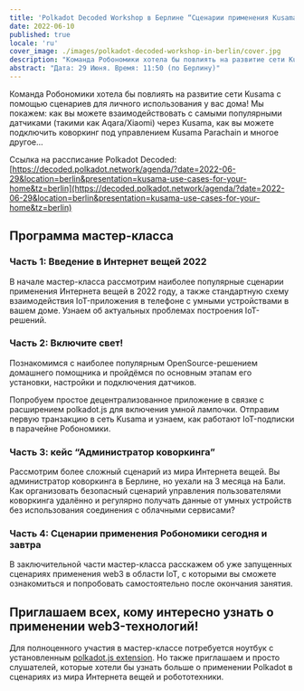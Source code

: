```yaml
---
title: 'Polkadot Decoded Workshop в Берлине “Сценарии применения Kusama для вашего дома”'
date: 2022-06-10
published: true
locale: 'ru'
cover_image: ./images/polkadot-decoded-workshop-in-berlin/cover.jpg
description: "Команда Робономики хотела бы повлиять на развитие сети Kusama с помощью сценариев для личного использования у вас дома! Мы покажем: как вы можете взаимодействовать с самыми популярными датчиками (такими как Aqara/Xiaomi) через Kusama, как вы можете подключить коворкинг под управлением Kusama Parachain и многое другое…"
abstract: "Дата: 29 Июня. Время: 11:50 (по Берлину)"
---
```


Команда Робономики хотела бы повлиять на развитие сети Kusama с помощью сценариев для личного использования у вас дома! Мы покажем: как вы можете взаимодействовать с самыми популярными датчиками (такими как Aqara/Xiaomi) через Kusama, как вы можете подключить коворкинг под управлением Kusama Parachain и многое другое…

Ссылка на рассписание Polkadot Decoded: [https://decoded.polkadot.network/agenda/?date=2022-06-29&location=berlin&presentation=kusama-use-cases-for-your-home&tz=berlin](https://decoded.polkadot.network/agenda/?date=2022-06-29&location=berlin&presentation=kusama-use-cases-for-your-home&tz=berlin)

## Программа мастер-класса

### Часть 1: Введение в Интернет вещей 2022

В начале мастер-класса рассмотрим наиболее популярные сценарии применения Интернета вещей в 2022 году, а также стандартную схему взаимодействия IoT-приложения в телефоне с умными устройствами в вашем доме. Узнаем об актуальных проблемах построения IoT-решений.

### Часть 2: Включите свет!

Познакомимся с наиболее популярным OpenSource-решением домашнего помощника и пройдёмся по основным этапам его установки, настройки и подключения датчиков.

Попробуем простое децентрализованное приложение в связке с расширением polkadot.js для включения умной лампочки. Отправим первую транзакцию в сеть Kusama и узнаем, как работают IoT-подписки в парачейне Робономики.

### Часть 3: кейс “Администратор коворкинга”

Рассмотрим более сложный сценарий из мира Интернета вещей. Вы администратор коворкинга в Берлине, но уехали на 3 месяца на Бали. Как организовать безопасный сценарий управления пользователями коворкинга удалённо и регулярно получать данные от умных устройств без использования соединения с облачными сервисами?

### Часть 4: Сценарии применения Робономики сегодня и завтра

В заключительной части мастер-класса расскажем об уже запущенных сценариях применения web3 в области IoT, с которыми вы сможете ознакомиться и попробовать самостоятельно после окончания занятия.

## Приглашаем всех, кому интересно узнать о применении web3-технологий!

Для полноценного участия в мастер-классе потребуется ноутбук с установленным [polkadot.js extension](https://polkadot.js.org/extension/). Но также приглашаем и просто слушателей, которые хотели бы узнать больше о применении Polkadot в сценариях из мира Интернета вещей и робототехники.